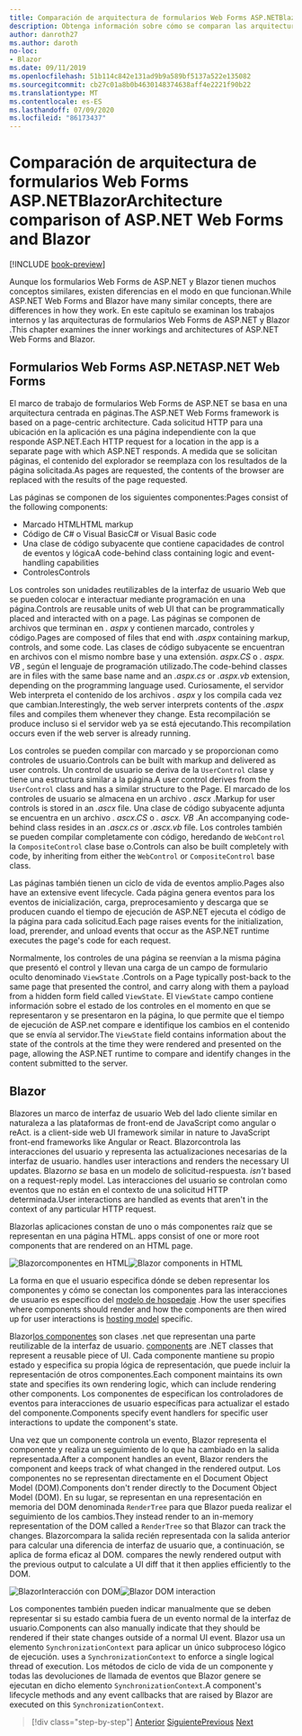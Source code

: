 ```yaml
---
title: Comparación de arquitectura de formularios Web Forms ASP.NETBlazor
description: Obtenga información sobre cómo se comparan las arquitecturas de formularios Web Forms ASP.NET y Blazor .
author: danroth27
ms.author: daroth
no-loc:
- Blazor
ms.date: 09/11/2019
ms.openlocfilehash: 51b114c842e131ad9b9a589bf5137a522e135082
ms.sourcegitcommit: cb27c01a8b0b4630148374638aff4e2221f90b22
ms.translationtype: MT
ms.contentlocale: es-ES
ms.lasthandoff: 07/09/2020
ms.locfileid: "86173437"
---
```

# <a name="architecture-comparison-of-aspnet-web-forms-and-blazor"></a><span data-ttu-id="e7ed9-103">Comparación de arquitectura de formularios Web Forms ASP.NETBlazor</span><span class="sxs-lookup"><span data-stu-id="e7ed9-103">Architecture comparison of ASP.NET Web Forms and Blazor</span></span>

[!INCLUDE [book-preview](../../../includes/book-preview.md)]

<span data-ttu-id="e7ed9-104">Aunque los formularios Web Forms de ASP.NET y Blazor tienen muchos conceptos similares, existen diferencias en el modo en que funcionan.</span><span class="sxs-lookup"><span data-stu-id="e7ed9-104">While ASP.NET Web Forms and Blazor have many similar concepts, there are differences in how they work.</span></span> <span data-ttu-id="e7ed9-105">En este capítulo se examinan los trabajos internos y las arquitecturas de formularios Web Forms de ASP.NET y Blazor .</span><span class="sxs-lookup"><span data-stu-id="e7ed9-105">This chapter examines the inner workings and architectures of ASP.NET Web Forms and Blazor.</span></span>

## <a name="aspnet-web-forms"></a><span data-ttu-id="e7ed9-106">Formularios Web Forms ASP.NET</span><span class="sxs-lookup"><span data-stu-id="e7ed9-106">ASP.NET Web Forms</span></span>

<span data-ttu-id="e7ed9-107">El marco de trabajo de formularios Web Forms de ASP.NET se basa en una arquitectura centrada en páginas.</span><span class="sxs-lookup"><span data-stu-id="e7ed9-107">The ASP.NET Web Forms framework is based on a page-centric architecture.</span></span> <span data-ttu-id="e7ed9-108">Cada solicitud HTTP para una ubicación en la aplicación es una página independiente con la que responde ASP.NET.</span><span class="sxs-lookup"><span data-stu-id="e7ed9-108">Each HTTP request for a location in the app is a separate page with which ASP.NET responds.</span></span> <span data-ttu-id="e7ed9-109">A medida que se solicitan páginas, el contenido del explorador se reemplaza con los resultados de la página solicitada.</span><span class="sxs-lookup"><span data-stu-id="e7ed9-109">As pages are requested, the contents of the browser are replaced with the results of the page requested.</span></span>

<span data-ttu-id="e7ed9-110">Las páginas se componen de los siguientes componentes:</span><span class="sxs-lookup"><span data-stu-id="e7ed9-110">Pages consist of the following components:</span></span>

- <span data-ttu-id="e7ed9-111">Marcado HTML</span><span class="sxs-lookup"><span data-stu-id="e7ed9-111">HTML markup</span></span>
- <span data-ttu-id="e7ed9-112">Código de C# o Visual Basic</span><span class="sxs-lookup"><span data-stu-id="e7ed9-112">C# or Visual Basic code</span></span>
- <span data-ttu-id="e7ed9-113">Una clase de código subyacente que contiene capacidades de control de eventos y lógica</span><span class="sxs-lookup"><span data-stu-id="e7ed9-113">A code-behind class containing logic and event-handling capabilities</span></span>
- <span data-ttu-id="e7ed9-114">Controles</span><span class="sxs-lookup"><span data-stu-id="e7ed9-114">Controls</span></span>

<span data-ttu-id="e7ed9-115">Los controles son unidades reutilizables de la interfaz de usuario Web que se pueden colocar e interactuar mediante programación en una página.</span><span class="sxs-lookup"><span data-stu-id="e7ed9-115">Controls are reusable units of web UI that can be programmatically placed and interacted with on a page.</span></span> <span data-ttu-id="e7ed9-116">Las páginas se componen de archivos que terminan en *. aspx* y contienen marcado, controles y código.</span><span class="sxs-lookup"><span data-stu-id="e7ed9-116">Pages are composed of files that end with *.aspx* containing markup, controls, and some code.</span></span> <span data-ttu-id="e7ed9-117">Las clases de código subyacente se encuentran en archivos con el mismo nombre base y una extensión. *aspx.CS* o *. aspx. VB* , según el lenguaje de programación utilizado.</span><span class="sxs-lookup"><span data-stu-id="e7ed9-117">The code-behind classes are in files with the same base name and an *.aspx.cs* or *.aspx.vb* extension, depending on the programming language used.</span></span> <span data-ttu-id="e7ed9-118">Curiosamente, el servidor Web interpreta el contenido de los archivos *. aspx* y los compila cada vez que cambian.</span><span class="sxs-lookup"><span data-stu-id="e7ed9-118">Interestingly, the web server interprets contents of the *.aspx* files and compiles them whenever they change.</span></span> <span data-ttu-id="e7ed9-119">Esta recompilación se produce incluso si el servidor web ya se está ejecutando.</span><span class="sxs-lookup"><span data-stu-id="e7ed9-119">This recompilation occurs even if the web server is already running.</span></span>

<span data-ttu-id="e7ed9-120">Los controles se pueden compilar con marcado y se proporcionan como controles de usuario.</span><span class="sxs-lookup"><span data-stu-id="e7ed9-120">Controls can be built with markup and delivered as user controls.</span></span> <span data-ttu-id="e7ed9-121">Un control de usuario se deriva de la `UserControl` clase y tiene una estructura similar a la página.</span><span class="sxs-lookup"><span data-stu-id="e7ed9-121">A user control derives from the `UserControl` class and has a similar structure to the Page.</span></span> <span data-ttu-id="e7ed9-122">El marcado de los controles de usuario se almacena en un archivo *. ascx* .</span><span class="sxs-lookup"><span data-stu-id="e7ed9-122">Markup for user controls is stored in an *.ascx* file.</span></span> <span data-ttu-id="e7ed9-123">Una clase de código subyacente adjunta se encuentra en un archivo *. ascx.CS* o *. ascx. VB* .</span><span class="sxs-lookup"><span data-stu-id="e7ed9-123">An accompanying code-behind class resides in an *.ascx.cs* or *.ascx.vb* file.</span></span> <span data-ttu-id="e7ed9-124">Los controles también se pueden compilar completamente con código, heredando de `WebControl` la `CompositeControl` clase base o.</span><span class="sxs-lookup"><span data-stu-id="e7ed9-124">Controls can also be built completely with code, by inheriting from either the `WebControl` or `CompositeControl` base class.</span></span>

<span data-ttu-id="e7ed9-125">Las páginas también tienen un ciclo de vida de eventos amplio.</span><span class="sxs-lookup"><span data-stu-id="e7ed9-125">Pages also have an extensive event lifecycle.</span></span> <span data-ttu-id="e7ed9-126">Cada página genera eventos para los eventos de inicialización, carga, preprocesamiento y descarga que se producen cuando el tiempo de ejecución de ASP.NET ejecuta el código de la página para cada solicitud.</span><span class="sxs-lookup"><span data-stu-id="e7ed9-126">Each page raises events for the initialization, load, prerender, and unload events that occur as the ASP.NET runtime executes the page's code for each request.</span></span>

<span data-ttu-id="e7ed9-127">Normalmente, los controles de una página se reenvían a la misma página que presentó el control y llevan una carga de un campo de formulario oculto denominado `ViewState` .</span><span class="sxs-lookup"><span data-stu-id="e7ed9-127">Controls on a Page typically post-back to the same page that presented the control, and carry along with them a payload from a hidden form field called `ViewState`.</span></span> <span data-ttu-id="e7ed9-128">El `ViewState` campo contiene información sobre el estado de los controles en el momento en que se representaron y se presentaron en la página, lo que permite que el tiempo de ejecución de ASP.net compare e identifique los cambios en el contenido que se envía al servidor.</span><span class="sxs-lookup"><span data-stu-id="e7ed9-128">The `ViewState` field contains information about the state of the controls at the time they were rendered and presented on the page, allowing the ASP.NET runtime to compare and identify changes in the content submitted to the server.</span></span>

## Blazor

Blazor<span data-ttu-id="e7ed9-129">es un marco de interfaz de usuario Web del lado cliente similar en naturaleza a las plataformas de front-end de JavaScript como angular o reAct.</span><span class="sxs-lookup"><span data-stu-id="e7ed9-129"> is a client-side web UI framework similar in nature to JavaScript front-end frameworks like Angular or React.</span></span> Blazor<span data-ttu-id="e7ed9-130">controla las interacciones del usuario y representa las actualizaciones necesarias de la interfaz de usuario.</span><span class="sxs-lookup"><span data-stu-id="e7ed9-130"> handles user interactions and renders the necessary UI updates.</span></span> Blazor<span data-ttu-id="e7ed9-131">*no se* basa en un modelo de solicitud-respuesta.</span><span class="sxs-lookup"><span data-stu-id="e7ed9-131"> *isn't* based on a request-reply model.</span></span> <span data-ttu-id="e7ed9-132">Las interacciones del usuario se controlan como eventos que no están en el contexto de una solicitud HTTP determinada.</span><span class="sxs-lookup"><span data-stu-id="e7ed9-132">User interactions are handled as events that aren't in the context of any particular HTTP request.</span></span>

Blazor<span data-ttu-id="e7ed9-133">las aplicaciones constan de uno o más componentes raíz que se representan en una página HTML.</span><span class="sxs-lookup"><span data-stu-id="e7ed9-133"> apps consist of one or more root components that are rendered on an HTML page.</span></span>

<span data-ttu-id="e7ed9-134">![Blazorcomponentes en HTML](./media/architecture-comparison/blazor-components-in-html.png)</span><span class="sxs-lookup"><span data-stu-id="e7ed9-134">![Blazor components in HTML](./media/architecture-comparison/blazor-components-in-html.png)</span></span>

<span data-ttu-id="e7ed9-135">La forma en que el usuario especifica dónde se deben representar los componentes y cómo se conectan los componentes para las interacciones de usuario es específico del [modelo de hospedaje](hosting-models.md) .</span><span class="sxs-lookup"><span data-stu-id="e7ed9-135">How the user specifies where components should render and how the components are then wired up for user interactions is [hosting model](hosting-models.md) specific.</span></span>

Blazor<span data-ttu-id="e7ed9-136">[los componentes](components.md) son clases .net que representan una parte reutilizable de la interfaz de usuario.</span><span class="sxs-lookup"><span data-stu-id="e7ed9-136"> [components](components.md) are .NET classes that represent a reusable piece of UI.</span></span> <span data-ttu-id="e7ed9-137">Cada componente mantiene su propio estado y especifica su propia lógica de representación, que puede incluir la representación de otros componentes.</span><span class="sxs-lookup"><span data-stu-id="e7ed9-137">Each component maintains its own state and specifies its own rendering logic, which can include rendering other components.</span></span> <span data-ttu-id="e7ed9-138">Los componentes de especifican los controladores de eventos para interacciones de usuario específicas para actualizar el estado del componente.</span><span class="sxs-lookup"><span data-stu-id="e7ed9-138">Components specify event handlers for specific user interactions to update the component's state.</span></span>

<span data-ttu-id="e7ed9-139">Una vez que un componente controla un evento, Blazor representa el componente y realiza un seguimiento de lo que ha cambiado en la salida representada.</span><span class="sxs-lookup"><span data-stu-id="e7ed9-139">After a component handles an event, Blazor renders the component and keeps track of what changed in the rendered output.</span></span> <span data-ttu-id="e7ed9-140">Los componentes no se representan directamente en el Document Object Model (DOM).</span><span class="sxs-lookup"><span data-stu-id="e7ed9-140">Components don't render directly to the Document Object Model (DOM).</span></span> <span data-ttu-id="e7ed9-141">En su lugar, se representan en una representación en memoria del DOM denominada `RenderTree` para que Blazor pueda realizar el seguimiento de los cambios.</span><span class="sxs-lookup"><span data-stu-id="e7ed9-141">They instead render to an in-memory representation of the DOM called a `RenderTree` so that Blazor can track the changes.</span></span> Blazor<span data-ttu-id="e7ed9-142">compara la salida recién representada con la salida anterior para calcular una diferencia de interfaz de usuario que, a continuación, se aplica de forma eficaz al DOM.</span><span class="sxs-lookup"><span data-stu-id="e7ed9-142"> compares the newly rendered output with the previous output to calculate a UI diff that it then applies efficiently to the DOM.</span></span>

<span data-ttu-id="e7ed9-143">![BlazorInteracción con DOM](./media/architecture-comparison/blazor-dom-interaction.png)</span><span class="sxs-lookup"><span data-stu-id="e7ed9-143">![Blazor DOM interaction](./media/architecture-comparison/blazor-dom-interaction.png)</span></span>

<span data-ttu-id="e7ed9-144">Los componentes también pueden indicar manualmente que se deben representar si su estado cambia fuera de un evento normal de la interfaz de usuario.</span><span class="sxs-lookup"><span data-stu-id="e7ed9-144">Components can also manually indicate that they should be rendered if their state changes outside of a normal UI event.</span></span> Blazor<span data-ttu-id="e7ed9-145"> usa un elemento `SynchronizationContext` para aplicar un único subproceso lógico de ejecución.</span><span class="sxs-lookup"><span data-stu-id="e7ed9-145"> uses a `SynchronizationContext` to enforce a single logical thread of execution.</span></span> <span data-ttu-id="e7ed9-146">Los métodos de ciclo de vida de un componente y todas las devoluciones de llamada de eventos que Blazor genere se ejecutan en dicho elemento `SynchronizationContext`.</span><span class="sxs-lookup"><span data-stu-id="e7ed9-146">A component's lifecycle methods and any event callbacks that are raised by Blazor are executed on this `SynchronizationContext`.</span></span>

>[!div class="step-by-step"]
><span data-ttu-id="e7ed9-147">[Anterior](introduction.md)
>[Siguiente](hosting-models.md)</span><span class="sxs-lookup"><span data-stu-id="e7ed9-147">[Previous](introduction.md)
[Next](hosting-models.md)</span></span>

